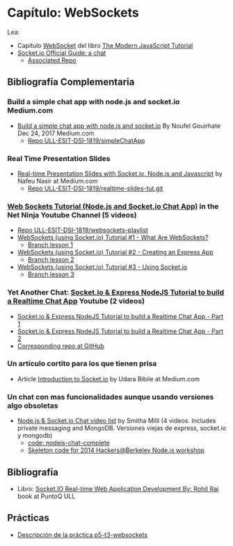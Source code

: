 # Capítulo: WebSockets

Lea:

* Capítulo [WebSocket](https://javascript.info/websocket) del libro [The Modern JavaScript Tutorial](https://javascript.info/)
* [Socket.io Official Guide: a chat](https://socket.io/get-started/chat/)
  - [Associated Repo](https://github.com/socketio/chat-example)

## Bibliografía Complementaria

### Build a simple chat app with node.js and socket.io Medium.com

* [Build a simple chat app with node.js and socket.io](https://medium.com/@noufel.gouirhate/build-a-simple-chat-app-with-node-js-and-socket-io-ea716c093088) By Noufel Gouirhate Dec 24, 2017 Medium.com
  - [Repo ULL-ESIT-DSI-1819/simpleChatApp](https://github.com/ULL-ESIT-DSI-1819/simpleChatApp)

### Real Time Presentation Slides

* [Real-time Presentation Slides with Socket.io, Node.js and Javascript](https://medium.com/@nafeunasir/real-time-presentation-slides-with-socket-io-express-node-js-and-javascript-cf08a95ff098) by Nafeu Nasir at Medium.com
  - [Repo ULL-ESIT-DSI-1819/realtime-slides-tut.git](https://github.com/ULL-ESIT-DSI-1819/realtime-slides-tut.git)


### [Web Sockets Tutorial (Node.js and Socket.io Chat App)](https://www.youtube.com/playlist?list=PL4cUxeGkcC9i4V-_ZVwLmOusj8YAUhj_9) in the Net Ninja Youtube Channel (5 videos)

- [Repo ULL-ESIT-DSI-1819/websockets-playlist](https://github.com/ULL-ESIT-DSI-1819/websockets-playlist)
- [WebSockets (using Socket.io) Tutorial #1 - What Are WebSockets?](https://youtu.be/vQjiN8Qgs3c)
  - [Branch lesson 1](https://github.com/ULL-ESIT-DSI-1819/websockets-playlist/tree/lesson-1)
- [WebSockets (using Socket.io) Tutorial #2 - Creating an Express App](https://youtu.be/ggVsXljT0MI)
  - [Branch lesson 2](https://github.com/ULL-ESIT-DSI-1819/websockets-playlist/tree/lesson-2)
- [WebSockets (using Socket.io) Tutorial #3 - Using Socket.io](https://youtu.be/UwS3wJoi7fY)
  - [Branch lesson 3](https://github.com/ULL-ESIT-DSI-1819/websockets-playlist/tree/lesson-3)

### Yet Another Chat: [Socket.io & Express NodeJS Tutorial to build a Realtime Chat App](https://youtu.be/tzNOqcoupWQ) Youtube (2 videos)
  * [Socket.io & Express NodeJS Tutorial to build a Realtime Chat App - Part 1](https://youtu.be/tzNOqcoupWQ)
  * [Socket.io & Express NodeJS Tutorial to build a Realtime Chat App - Part 2](https://youtu.be/emnlFamYx7Y)
  * [Corresponding repo at GitHub](https://github.com/ULL-ESIT-DSI-1819/Socket_io_Chat_Room)

### Un artículo cortito para los que tienen prisa

* Article [Introduction to Socket.io](https://medium.com/@chathuranga94/introduction-to-socket-io-600025322cd2) by Udara Bibile at Medium.com

### Un chat con mas funcionalidades aunque usando versiones algo obsoletas

* [Node.js & Socket.io Chat video list](https://www.youtube.com/watch?v=pNKNYLv2BpQ&list=PLicY6aYZ8ilpmHfJ8jP1lt7ihPpRWBJ9P) by Smitha Milli (4 videos. Includes private messaging and MongoDB. Versiones viejas de express, socket.io y mongodb)
  - [code: nodejs-chat-complete](https://github.com/smilli/nodejs-chat-complete)
  - [Skeleton code for 2014 Hackers@Berkeley Node.js workshop](https://github.com/smilli/nodejs-chat)

## Bibliografía

* Libro: [Socket.IO Real-time Web Application Development By: Rohit Rai](https://proquest-safaribooksonline-com.accedys2.bbtk.ull.es/9781782160786) book at PuntoQ ULL

## Prácticas

* [Descripción de la práctica p5-t3-websockets](practicas/p5-t3-websockets)
